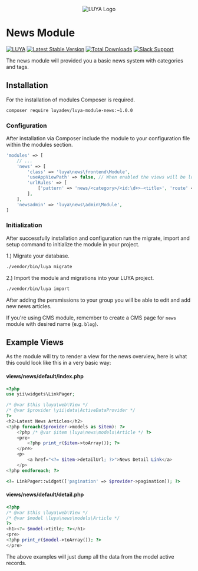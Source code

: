 <p align="center">
  <img src="https://raw.githubusercontent.com/luyadev/luya/master/docs/logo/luya-logo-0.2x.png" alt="LUYA Logo"/>
</p>

# News Module

[![LUYA](https://img.shields.io/badge/Powered%20by-LUYA-brightgreen.svg)](https://luya.io)
[![Latest Stable Version](https://poser.pugx.org/luyadev/luya-module-news/v/stable)](https://packagist.org/packages/luyadev/luya-module-news)
[![Total Downloads](https://poser.pugx.org/luyadev/luya-module-news/downloads)](https://packagist.org/packages/luyadev/luya-module-news)
[![Slack Support](https://img.shields.io/badge/Slack-luyadev-yellowgreen.svg)](https://slack.luya.io/)

The news module will provided you a basic news system with categories and tags.

## Installation

For the installation of modules Composer is required.

```sh
composer require luyadev/luya-module-news:~1.0.0
```

### Configuration

After installation via Composer include the module to your configuration file within the modules section.

```php
'modules' => [
    // ...
    'news' => [
    	'class' => 'luya\news\frontend\Module',
    	'useAppViewPath' => false, // When enabled the views will be looked up in the @app/views folder, otherwise the views shipped with the module will be used.
        'urlRules' => [
            ['pattern' => 'news/<category>/<id:\d+>-<title>', 'route' => 'news/default/detail'], 
        ],
    ],
    'newsadmin' => 'luya\news\admin\Module',
]
```

### Initialization 

After successfully installation and configuration run the migrate, import and setup command to initialize the module in your project.

1.) Migrate your database.

```sh
./vendor/bin/luya migrate
```

2.) Import the module and migrations into your LUYA project.

```sh
./vendor/bin/luya import
```

After adding the persmissions to your group you will be able to edit and add new news articles.

If you're using CMS module, remember to create a CMS page for `news` module with desired name (e.g. `blog`).

## Example Views

As the module will try to render a view for the news overview, here is what this could look like this in a very basic way:

#### views/news/default/index.php

```php
<?php
use yii\widgets\LinkPager;

/* @var $this \luya\web\View */
/* @var $provider \yii\data\ActiveDataProvider */
?>
<h2>Latest News Articles</h2>
<?php foreach($provider->models as $item): ?>
    <?php /* @var $item \luya\news\models\Article */ ?>
    <pre>
        <?php print_r($item->toArray()); ?>
    </pre>
    <p>
        <a href="<?= $item->detailUrl; ?>">News Detail Link</a>
    </p>
<?php endforeach; ?>

<?= LinkPager::widget(['pagination' => $provider->pagination]); ?>
```

#### views/news/default/detail.php

```php
<?php
/* @var $this \luya\web\View */
/* @var $model \luya\news\models\Article */
?>
<h1><?= $model->title; ?></h1>
<pre>
<?php print_r($model->toArray()); ?>
</pre>
```

The above examples will just dump all the data from the model active records.
